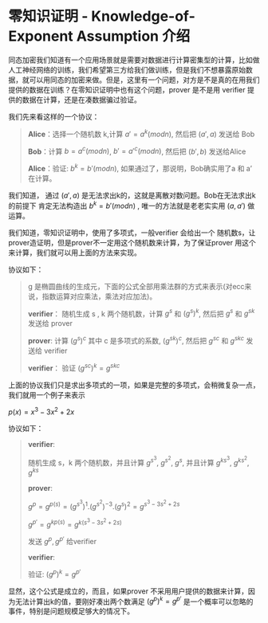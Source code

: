 # 零知识证明 - Knowledge-of-Exponent Assumption 介绍

同态加密我们知道有一个应用场景就是需要对数据进行计算密集型的计算，比如做人工神经网络的训练，我们希望第三方给我们做训练，但是我们不想暴露原始数据，就可以用同态的加密来做。但是，这里有一个问题，对方是不是真的在用我们提供的数据在训练？在零知识证明中也有这个问题，prover 是不是用 verifier 提供的数据在计算，还是在凑数据骗过验证。

我们先来看这样的一个协议：

> **Alice**：选择一个随机数 k,计算 $a'=a^k(mod n)$, 然后把 $(a',a)$ 发送给 Bob
>
> **Bob**：计算 $b=a^c(mod n)$, $b'=a'^c(mod n)$, 然后把 $(b',b)$ 发送给Alice
>
> **Alice**：验证: $b^k=b'(mod n)$, 如果通过了，那说明，Bob确实用了a 和 a’ 在计算。

我们知道， 通过 $(a',a)$ 是无法求出k的，这就是离散对数问题。Bob在无法求出k的前提下
肯定无法构造出 $b^k = b'(mod n)$ , 唯一的方法就是老老实实用 $(a,a')$ 做运算。

我们知道，零知识证明中，使用了多项式，一般verifier 会给出一个 随机数s，让prover造证明，但是prover不一定用这个随机数来计算，为了保证prover 用这个来计算，我们就可以用上面的方法来实现。

协议如下：

> g 是椭圆曲线的生成元，下面的公式全部用乘法群的方式来表示(对ecc来说，指数运算对应乘法，乘法对应加法)。
>
> **verifier**： 随机生成 s , k 两个随机数，计算 $g^s$ 和 $(g^s)^k$, 然后把 $g^s$ 和 $g^{sk}$ 发送给 prover
>
> **prover**:  计算 $(g^s)^c$ 其中 c 是多项式的系数, $(g^{sk})^c$, 然后把 $g^{sc}$ 和 $g^{skc}$ 发送给 verifier
>
> **verifier**： 验证 $(g^{sc})^k = g^{skc}$

上面的协议我们只是求出多项式的一项，如果是完整的多项式，会稍微复杂一点，我们就用一个例子来表示

$p(x) = x^3 - 3x^2 +2x$

协议如下：

> **verifier**:
>
> 随机生成 s，k 两个随机数，并且计算 $g^{s^3}$, $g^{s^2}$, $g^{s}$, 并且计算 $g^{ks^3}$, $g^{ks^2}$, $g^{ks}$
>
> **prover**:
>
> $g^p = g^{p(s)} = (g^{s^3})^1.(g^{s^2})^{-3}.(g^s)^2 = g^{s^3 -3s^2+2s}$
>
> $g^{p'}=g^{kp(s)}=g^{k(s^3 -3s^2+2s)}$
>
> 发送 $g^p,g^{p'}$ 给verifier
>
> **verifier**:
>
> 验证: $(g^p)^k = g^{p'}$

显然，这个公式是成立的，而且，如果prover 不采用用户提供的数据来计算，因为无法计算出k的值，要刚好凑出两个数满足
$(g^p)^k = g^{p'}$ 是一个概率可以忽略的事件，特别是问题规模足够大的情况下。
